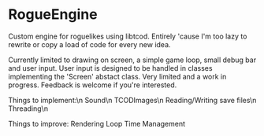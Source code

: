 # RogueEngine
Custom engine for roguelikes using libtcod. Entirely 'cause I'm too lazy to rewrite or copy a load of code for every new idea.

Currently limited to drawing on screen, a simple game loop, small debug bar and user input. User input is designed to be handled in classes implementing the 'Screen' abstact class. Very limited and a work in progress. Feedback is welcome if you're interested.

Things to implement:\n
	Sound\n
	TCODImages\n
	Reading/Writing save files\n
	Threading\n

Things to improve:
	Rendering
	Loop Time Management
